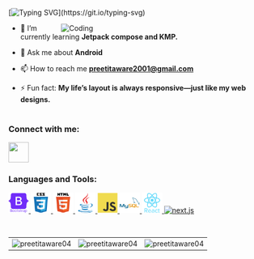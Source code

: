 [![Typing SVG](https://readme-typing-svg.demolab.com?font=Fira+Code&weight=500&size=30&pause=1000&width=1000&height=70&lines=Hi%2C+I'm+Preeti%2C+your+friendly+neighborhood+developer!)](https://git.io/typing-svg)

<img align="right" alt="Coding" width="400" src="https://drive.google.com/file/d/1QMykPocc6bd0SjY_bkNYjDoIf2m4jWPT/view?usp=drivesdk">
<p align="left"> <a href="https://github.com/ryo-ma/github-profile-trophy"></a> </p>

- 🌱 I’m currently learning **Jetpack compose and KMP.**

- 💬 Ask me about **Android**

- 📫 How to reach me **preetitaware2001@gmail.com**

- ⚡ Fun fact:  **My life’s layout is always responsive—just like my web designs.**
<br><br>
<h3 align="left">Connect with me:</h3>
<p align="left">
<a href="www.linkedin.com/in/taware-preeti-63b822190" target="blank"><img align="center" src="https://banner2.cleanpng.com/lnd/20240919/xy/9fd2631ecf8841f2336949c9f2f2bc.webp" alt="" height="40" width="40" /></a>
</p>
<h3 align="left">Languages and Tools:</h3>
<p align="left"> <a href="https://getbootstrap.com" target="_blank" rel="noreferrer">
    <img src="https://raw.githubusercontent.com/devicons/devicon/master/icons/bootstrap/bootstrap-plain-wordmark.svg" alt="bootstrap" width="40" height="40"> </a> <a href="https://www.w3schools.com/css/" target="_blank" rel="noreferrer"> <img src="https://raw.githubusercontent.com/devicons/devicon/master/icons/css3/css3-original-wordmark.svg" alt="css3" width="40" height="40"> </a> <a href="https://www.w3.org/html/" target="_blank" rel="noreferrer"> <img src="https://raw.githubusercontent.com/devicons/devicon/master/icons/html5/html5-original-wordmark.svg" alt="html5" width="40" height="40"> </a> <a href="https://www.java.com" target="_blank" rel="noreferrer"> <img src="https://raw.githubusercontent.com/devicons/devicon/master/icons/java/java-original.svg" alt="java" width="40" height="40"> </a> <a href="https://developer.mozilla.org/en-US/docs/Web/JavaScript" target="_blank" rel="noreferrer"> <img src="https://raw.githubusercontent.com/devicons/devicon/master/icons/javascript/javascript-original.svg" alt="javascript" width="40" height="40"> </a> <a href="https://www.mysql.com/" target="_blank" rel="noreferrer"> <img src="https://raw.githubusercontent.com/devicons/devicon/master/icons/mysql/mysql-original-wordmark.svg" alt="mysql" width="40" height="40"> </a> <a href="https://reactjs.org/" target="_blank" rel="noreferrer"> <img src="https://raw.githubusercontent.com/devicons/devicon/master/icons/react/react-original-wordmark.svg" alt="react" width="40" height="40"> </a> <a href="https://nextjs.org/" target="_blank" rel="noreferrer"> 
  <img src="https://teamraft.com/wp-content/uploads/nextjs.jpg" alt="next.js" width="40" height="40"> 
</a></p>
<br>
<table>
  <tr>
    <td>
      <img align="center" src="https://github-readme-stats.vercel.app/api/top-langs?username=preetitaware04&show_icons=true&locale=en&layout=compact" alt="preetitaware04" />
    </td>
    <td>
      <img align="center" src="https://github-readme-stats.vercel.app/api?username=preetitaware04&show_icons=true&locale=en" alt="preetitaware04" />
    </td>
    <td>
      <img align="center" src="https://github-readme-streak-stats.herokuapp.com/?user=preetitaware04&" alt="preetitaware04" />
    </td>
  </tr>
</table>
